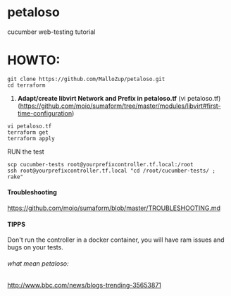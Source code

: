 # petaloso
cucumber web-testing tutorial

# HOWTO:

```console
git clone https://github.com/MalloZup/petaloso.git
cd terraform
```
1) **Adapt/create libvirt Network and Prefix in petaloso.tf** (vi petaloso.tf)  (https://github.com/moio/sumaform/tree/master/modules/libvirt#first-time-configuration)

```console
vi petaloso.tf
terraform get
terraform apply
```

RUN the test
```console
scp cucumber-tests root@yourprefixcontroller.tf.local:/root
ssh root@yourprefixcontroller.tf.local "cd /root/cucumber-tests/ ; rake"
```

#### Troubleshooting
https://github.com/moio/sumaform/blob/master/TROUBLESHOOTING.md

#### TIPPS 

Don't run the controller in a docker container, you will have ram issues and bugs on your tests.

###### what mean petaloso:
http://www.bbc.com/news/blogs-trending-35653871
